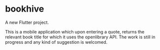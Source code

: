 # bookhive

A new Flutter project.

This is a mobile application which upon entering a quote, returns the relevant book title for which it uses the openlibrary API.
The work is still in progress and any kind of suggestion is welcomed.
